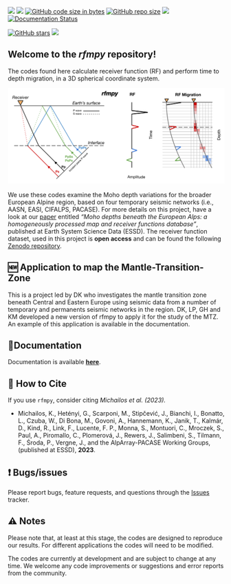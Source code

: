 [![](https://img.shields.io/github/last-commit/kemichai/rfmpy)]()
[![](https://img.shields.io/github/commit-activity/m/kemichai/rfmpy)]()
[![GitHub code size in bytes](https://img.shields.io/github/languages/code-size/kemichai/rfmpy)]()
[![GitHub repo size](https://img.shields.io/github/repo-size/kemichai/rfmpy)]()
[![](https://img.shields.io/github/license/kemichai/rfmpy)]()
[![Documentation Status](https://readthedocs.org/projects/rfmpy/badge/?version=latest)](https://rfmpy.readthedocs.io/en/latest/?badge=latest)

[![GitHub stars](https://img.shields.io/github/stars/kemichai/rfmpy?style=social)]()
[![](https://img.shields.io/github/forks/kemichai/rfmpy?style=social)]()

Welcome to the *rfmpy* repository! 
------------
The codes found here calculate receiver function (RF) and 
perform time to depth migration, in a 3D spherical coordinate system. 

![My Image](docs/images/RFM_logo_alt.png)

We use these codes examine the Moho depth variations for the broader European
Alpine region, based on four temporary seismic networks (i.e., AASN, EASI, CIFALPS, PACASE).
For more details on this project, have a look at our 
[paper](https://essd.copernicus.org/articles/15/2117/2023/essd-15-2117-2023.html) entitled _“Moho depths beneath the European Alps: a homogeneously processed map and receiver functions database”_, 
published at Earth System Science Data (ESSD). The receiver function dataset, used in this project
is **open access** and can be found the following [Zenodo repository](https://zenodo.org/record/7695125).

## 🆕 Application to map the Mantle-Transition-Zone 
This is a project led by DK who investigates the mantle transition zone beneath Central and Eastern Europe using
seismic data from a number of temporary and permanents seismic networks in the region. 
DK, LP, GH and KM developed a new version of rfmpy to apply it for the study of the MTZ.
An example of this application is available in the documentation.




📓Documentation
------------
Documentation is available **[here](https://rfmpy.readthedocs.io)**.


📃 How to Cite
------------
If you use `rfmpy`, consider citing _Michailos et al. (2023)._

- Michailos, K., Hetényi, G., Scarponi, M., Stipčević, J., Bianchi, I., Bonatto, L.,
  Czuba, W., Di Bona, M., Govoni, A., Hannemann, K., Janik, T., Kalmár, D., Kind, R.,
  Link, F., Lucente, F. P., Monna, S., Montuori, C., Mroczek, S., Paul, A.,
  Piromallo, C., Plomerová, J., Rewers, J., Salimbeni, S., Tilmann, F., Środa, P.,
  Vergne, J., and the AlpArray-PACASE Working Groups, (published at ESSD), **2023**.


❗ Bugs/issues
------------
Please report bugs, feature requests, and questions through the [Issues](https://github.com/kemichai/rfmpy/issues "rfmpy Issues tracker") tracker.


⚠️ Notes
------------
Please note that, at least at this stage, the codes are designed to reproduce our results.
For different applications the codes will need to be modified.

The codes are currently at development and are subject to 
change at any time. We welcome any code improvements or suggestions 
and error reports from the community. 
